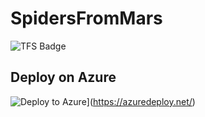 # SpidersFromMars


![TFS Badge](http://win-kbjv8rpni24:8080/tfs/DefaultCollection/_apis/public/build/definitions/7460e9e9-10af-4c4d-8f9c-da2874a5040d/1/badge)



## Deploy on Azure  
 ![Deploy to Azure](http://azuredeploy.net/deploybutton.png)](https://azuredeploy.net/)  

